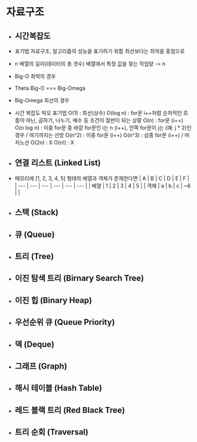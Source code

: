 # 자료구조


+ ## 시간복잡도

+ 표기법
  자료구조, 알고리즘의 성능을 표기하기 위함
  최선보다는 최악을 중점으로

+ n
  배열의 길이(데이터의 총 갯수)
  배열에서 특정 값을 찾는 작업량 -> n

+ Big-O
  최악의 경우
  
+ Theta
  Big-O === Big-Omega
  
+ Big-Omega
  최선의 경우

+ 시간 복잡도 빅오 표기법
  O(1) : 최선(상수)
  O(log n) : for문 i++처럼 순차적인 흐름이 아닌, 곱하기, 나누기, 배수 등 조건이 절반이 되는 상황
  O(n) : for문 (i++)
  O(n log n) : 이중 for문 중 바깥 for문인 i는 n (i++), 안쪽 for문이 j는 (예: j * 2)인 경우 / 여기까지는 선방
  O(n^2) : 이중 for문 (i++)
  O(n^3) : 삼중 for문 (i++) / 마지노선
  O(2n) : X
  O(n!) : X

+ ## 연결 리스트 (Linked List)

+ 메모리에 [1, 2, 3, 4, 5] 형태의 배열과 객체가 존재한다면
  | A | B | C | D | E | F |
  | --- | --- | --- | --- | --- | --- |
  | 배열 | 1 | 2 | 3 | 4 | 5 |
  | 객체 | a | b | c | ~6 |   |
  
+ ## 스택 (Stack)

+ ## 큐 (Queue)

+ ## 트리 (Tree)

+ ## 이진 탐색 트리 (Birnary Search Tree)

+ ## 이진 힙 (Binary Heap)

+ ## 우선순위 큐 (Queue Priority)

+ ## 덱 (Deque)

+ ## 그래프 (Graph)

+ ## 해시 테이블 (Hash Table)

+ ## 레드 블랙 트리 (Red Black Tree)

+ ## 트리 순회 (Traversal)
